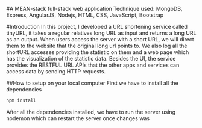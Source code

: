 #A MEAN-stack full-stack web application
Technique used: MongoDB, Express, AngularJS, Nodejs, HTML, CSS, JavaScript, Bootstrap

#Introduction
In this project, I developed a URL shortening service called tinyURL, it takes a regular relatives long URL as input and returns a long URL as an output. When users access the server with a short URL, we will direct them to the website that the original long url points to. We also log all the shortURL accesses providing the statistic on them and a web page which has the visualization of the statistic data. Besides the UI, the service provides the RESTFUL URL APIs that the other apps and services can access data by sending HTTP requests. 

##How to setup on your local computer
First we have to install all the dependencies
```sh
npm install
```

After all the dependencies installed, we have to run the server using nodemon which can restart the server once changes was 
